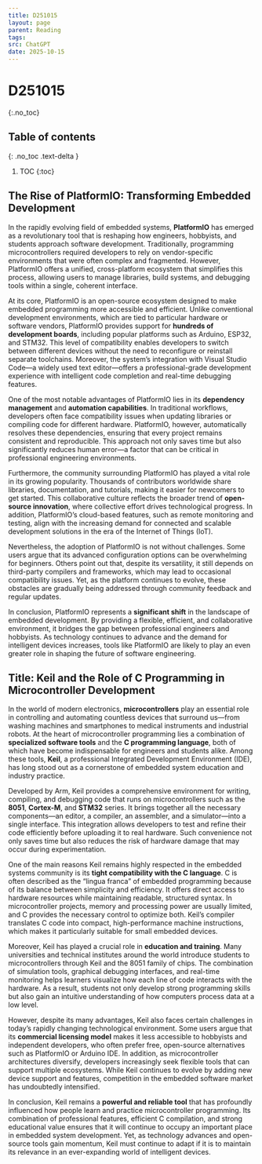 ```yaml
---
title: D251015
layout: page
parent: Reading
tags:
src: ChatGPT
date: 2025-10-15
---
```


# D251015
{:.no_toc}

## Table of contents
{: .no_toc .text-delta }

1. TOC
{:toc}

## The Rise of PlatformIO: Transforming Embedded Development

In the rapidly evolving field of embedded systems, **PlatformIO** has emerged as a revolutionary tool that is reshaping how engineers, hobbyists, and students approach software development. Traditionally, programming microcontrollers required developers to rely on vendor-specific environments that were often complex and fragmented. However, PlatformIO offers a unified, cross-platform ecosystem that simplifies this process, allowing users to manage libraries, build systems, and debugging tools within a single, coherent interface.

At its core, PlatformIO is an open-source ecosystem designed to make embedded programming more accessible and efficient. Unlike conventional development environments, which are tied to particular hardware or software vendors, PlatformIO provides support for **hundreds of development boards**, including popular platforms such as Arduino, ESP32, and STM32. This level of compatibility enables developers to switch between different devices without the need to reconfigure or reinstall separate toolchains. Moreover, the system’s integration with Visual Studio Code—a widely used text editor—offers a professional-grade development experience with intelligent code completion and real-time debugging features.

One of the most notable advantages of PlatformIO lies in its **dependency management** and **automation capabilities**. In traditional workflows, developers often face compatibility issues when updating libraries or compiling code for different hardware. PlatformIO, however, automatically resolves these dependencies, ensuring that every project remains consistent and reproducible. This approach not only saves time but also significantly reduces human error—a factor that can be critical in professional engineering environments.

Furthermore, the community surrounding PlatformIO has played a vital role in its growing popularity. Thousands of contributors worldwide share libraries, documentation, and tutorials, making it easier for newcomers to get started. This collaborative culture reflects the broader trend of **open-source innovation**, where collective effort drives technological progress. In addition, PlatformIO’s cloud-based features, such as remote monitoring and testing, align with the increasing demand for connected and scalable development solutions in the era of the Internet of Things (IoT).

Nevertheless, the adoption of PlatformIO is not without challenges. Some users argue that its advanced configuration options can be overwhelming for beginners. Others point out that, despite its versatility, it still depends on third-party compilers and frameworks, which may lead to occasional compatibility issues. Yet, as the platform continues to evolve, these obstacles are gradually being addressed through community feedback and regular updates.

In conclusion, PlatformIO represents a **significant shift** in the landscape of embedded development. By providing a flexible, efficient, and collaborative environment, it bridges the gap between professional engineers and hobbyists. As technology continues to advance and the demand for intelligent devices increases, tools like PlatformIO are likely to play an even greater role in shaping the future of software engineering.

## Title: Keil and the Role of C Programming in Microcontroller Development

In the world of modern electronics, **microcontrollers** play an essential role in controlling and automating countless devices that surround us—from washing machines and smartphones to medical instruments and industrial robots. At the heart of microcontroller programming lies a combination of **specialized software tools** and the **C programming language**, both of which have become indispensable for engineers and students alike. Among these tools, **Keil**, a professional Integrated Development Environment (IDE), has long stood out as a cornerstone of embedded system education and industry practice.

Developed by Arm, Keil provides a comprehensive environment for writing, compiling, and debugging code that runs on microcontrollers such as the **8051**, **Cortex-M**, and **STM32** series. It brings together all the necessary components—an editor, a compiler, an assembler, and a simulator—into a single interface. This integration allows developers to test and refine their code efficiently before uploading it to real hardware. Such convenience not only saves time but also reduces the risk of hardware damage that may occur during experimentation.

One of the main reasons Keil remains highly respected in the embedded systems community is its **tight compatibility with the C language**. C is often described as the “lingua franca” of embedded programming because of its balance between simplicity and efficiency. It offers direct access to hardware resources while maintaining readable, structured syntax. In microcontroller projects, memory and processing power are usually limited, and C provides the necessary control to optimize both. Keil’s compiler translates C code into compact, high-performance machine instructions, which makes it particularly suitable for small embedded devices.

Moreover, Keil has played a crucial role in **education and training**. Many universities and technical institutes around the world introduce students to microcontrollers through Keil and the 8051 family of chips. The combination of simulation tools, graphical debugging interfaces, and real-time monitoring helps learners visualize how each line of code interacts with the hardware. As a result, students not only develop strong programming skills but also gain an intuitive understanding of how computers process data at a low level.

However, despite its many advantages, Keil also faces certain challenges in today’s rapidly changing technological environment. Some users argue that its **commercial licensing model** makes it less accessible to hobbyists and independent developers, who often prefer free, open-source alternatives such as PlatformIO or Arduino IDE. In addition, as microcontroller architectures diversify, developers increasingly seek flexible tools that can support multiple ecosystems. While Keil continues to evolve by adding new device support and features, competition in the embedded software market has undoubtedly intensified.

In conclusion, Keil remains a **powerful and reliable tool** that has profoundly influenced how people learn and practice microcontroller programming. Its combination of professional features, efficient C compilation, and strong educational value ensures that it will continue to occupy an important place in embedded system development. Yet, as technology advances and open-source tools gain momentum, Keil must continue to adapt if it is to maintain its relevance in an ever-expanding world of intelligent devices.
